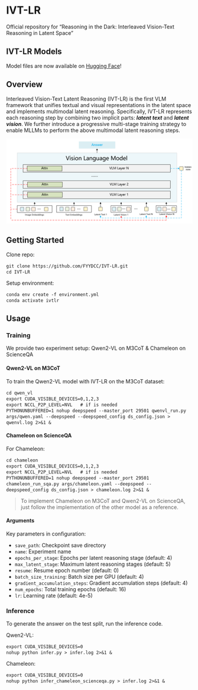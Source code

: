 # IVT-LR
Official repository for “Reasoning in the Dark: Interleaved Vision-Text Reasoning in Latent Space” 

## IVT-LR Models

Model files are now available on [Hugging Face](https://huggingface.co/FYYDCC/IVTLR)!

## Overview

Interleaved Vision-Text Latent Reasoning (IVT-LR) is the first VLM framework that unifies textual and visual representations in the latent space and implements multimodal latent reasoning. Specifically, IVT-LR represents each reasoning step by combining two implicit parts: ***latent text*** and ***latent vision***. We further introduce a progressive multi-stage training strategy to enable MLLMs to perform the above multimodal latent reasoning steps.

![image.png](image.png)

## Getting Started

Clone repo:

```
git clone https://github.com/FYYDCC/IVT-LR.git
cd IVT-LR
```

Setup environment:

```
conda env create -f environment.yml
conda activate ivtlr
```

## Usage

### Training

We provide two experiment setup: Qwen2-VL on M3CoT & Chameleon on ScienceQA

#### Qwen2-VL on M3CoT

To train the Qwen2-VL model with IVT-LR on the M3CoT dataset:

```
cd qwen_vl
export CUDA_VISIBLE_DEVICES=0,1,2,3
export NCCL_P2P_LEVEL=NVL   # if is needed
PYTHONUNBUFFERED=1 nohup deepspeed --master_port 29501 qwenvl_run.py args/qwen.yaml --deepspeed --deepspeed_config ds_config.json > qwenvl.log 2>&1 &
```



#### Chameleon on ScienceQA

For Chameleon:

```
cd chameleon
export CUDA_VISIBLE_DEVICES=0,1,2,3
export NCCL_P2P_LEVEL=NVL   # if is needed
PYTHONUNBUFFERED=1 nohup deepspeed --master_port 29501 chameleon_run_sqa.py args/chameleon.yaml --deepspeed --deepspeed_config ds_config.json > chameleon.log 2>&1 &
```





>To implement Chameleon on M3CoT and Qwen2-VL on ScienceQA, just follow the implementation of the other model as a reference.



#### Arguments

Key parameters in configuration:

- `save_path`: Checkpoint save directory
- `name`: Experiment name
- `epochs_per_stage`: Epochs per latent reasoning stage (default: 4)
- `max_latent_stage`: Maximum latent reasoning stages (default: 5)
- `resume`: Resume epoch number (default: 0)
- `batch_size_training`: Batch size per GPU (default: 4)
- `gradient_accumulation_steps`: Gradient accumulation steps (default: 4)
- `num_epochs`: Total training epochs (default: 16)
- `lr`: Learning rate (default: 4e-5)



### Inference

To generate the answer on the test split, run the inference code.

Qwen2-VL:

```
export CUDA_VISIBLE_DEVICES=0
nohup python infer.py > infer.log 2>&1 &    
```

Chameleon:

```
export CUDA_VISIBLE_DEVICES=0
nohup python infer_chameleon_scienceqa.py > infer.log 2>&1 &    
```





